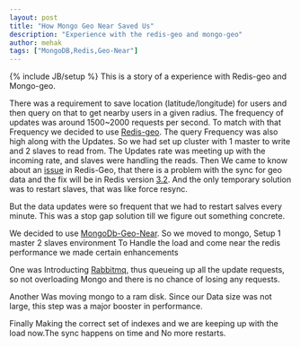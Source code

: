 ```yaml
---
layout: post
title: "How Mongo Geo Near Saved Us"
description: "Experience with the redis-geo and mongo-geo"
author: mehak
tags: ["MongoDB,Redis,Geo-Near"]
---
```

{% include JB/setup %}
This is a story of a experience with Redis-geo and Mongo-geo.

There was a requirement to save location (latitude/longitude) for users and then query on that to get nearby users in a given radius.
The frequency of updates was around 1500~2000 requests per second.
To match with that Frequency we decided to use [Redis-geo](http://redis.io/commands#geo).
The query Frequency was also high along with the Updates. So we had set up cluster with 1 master to write and 2 slaves to read from.
The Updates rate was meeting up with the incoming rate, and slaves were handling the reads.
Then We came to know about an [issue](https://groups.google.com/forum/#!topic/redis-db/w6zcOzVtPXg) in Redis-Geo,
that there is a problem with the sync for geo data and the fix will be in Redis version [3.2](http://antirez.com/news/89).
And the only temporary solution was to restart slaves, that was like force resync.

But the data updates were so frequent that we had to restart salves every minute. This was a stop gap solution till we figure out something concrete.

We decided to use [MongoDb-Geo-Near](http://docs.mongodb.org/manual/reference/command/geoNear/).
So we moved to mongo, Setup 1 master 2 slaves environment To Handle the load and come near the redis performance we made certain enhancements

One was Introducting [Rabbitmq](http://www.rabbitmq.com), thus queueing up all the update requests, so not overloading Mongo and there is no chance of losing any requests.

Another Was moving mongo to a ram disk. Since our Data size was not large, this step was a major booster in performance.

Finally Making the correct set of indexes and we are keeping up with the load now.The sync happens on time  and No more restarts.
